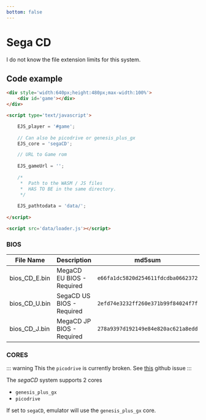 ```yaml
---
bottom: false
---
```

# Sega CD

I do not know the file extension limits for this system.

## Code example

```html
<div style='width:640px;height:480px;max-width:100%'>
    <div id='game'></div>
</div>

<script type='text/javascript'>

    EJS_player = '#game';
    
    // Can also be picodrive or genesis_plus_gx
    EJS_core = 'segaCD';

    // URL to Game rom
     
    EJS_gameUrl = '';
    
    /*
     *  Path to the WASM / JS files
     *  HAS TO BE in the same directory.
     */
    
    EJS_pathtodata = 'data/';
    
</script>

<script src='data/loader.js'></script>
```

### BIOS

|  File Name  |  Description  |    md5sum   |
| ----------- | ------------- | ----------- |
| bios_CD_E.bin | MegaCD EU BIOS - Required | `e66fa1dc5820d254611fdcdba0662372` |
| bios_CD_U.bin | SegaCD US BIOS - Required | `2efd74e3232ff260e371b99f84024f7f` |
| bios_CD_J.bin | MegaCD JP BIOS - Required | `278a9397d192149e84e820ac621a8edd` |

### CORES


::: warning
This the `picodrive` is currently broken. See [this](https://github.com/EmulatorJS/EmulatorJS/issues/579) github issue
:::

The *segaCD* system supports 2 cores
- `genesis_plus_gx`
- `picodrive`

If set to `segaCD`, emulator will use the `genesis_plus_gx` core.

